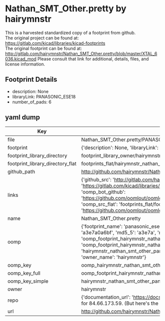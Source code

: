# Nathan_SMT_Other.pretty by hairymnstr  
This is a harvested standardized copy of a footprint from github.  
The original project can be found at:  
https://gitlab.com/kicad/libraries/kicad-footprints  
The original footprint can be found at:
http://gitlab.com/hairymnstr/Nathan_SMT_Other.pretty/blob/master/XTAL_6036.kicad_mod
Please consult that link for additional, details, files, and license information.  
## Footprint Details
* description: None  
* libraryLink: PANASONIC_ESE18  
* number_of_pads: 6  
## yaml dump  
| Key | Value |  
| --- | --- |  
| file | Nathan_SMT_Other.pretty/PANASONIC_ESE18.kicad_mod |  
| footprint | {'description': None, 'libraryLink': 'PANASONIC_ESE18', 'number_of_pads': 6} |  
| footprint_library_directory | footprint_library_owner/hairymnstr_Nathan_SMT_Other.pretty |  
| footprint_library_directory_flat | footprints_flat/hairymnstr_nathan_smt_other_panasonic_ese18/working |  
| github_path | http://github.com/hairymnstr/Nathan_SMT_Other.pretty/blob/master/PANASONIC_ESE18.kicad_mod |  
| links | {'github_src': 'http://gitlab.com/hairymnstr/Nathan_SMT_Other.pretty/blob/master/XTAL_6036.kicad_mod', 'github_src_repo': 'https://gitlab.com/kicad/libraries/kicad-footprints', 'oomp_bot': 'footprints/hairymnstr_nathan_smt_other_panasonic_ese18/working', 'oomp_bot_github': 'https://github.com/oomlout/oomlout_oomp_footprint_bot/tree/main/footprints/hairymnstr_nathan_smt_other_panasonic_ese18/working', 'oomp_src_flat': 'footprints_flat/footprints_flat/hairymnstr_nathan_smt_other_panasonic_ese18/working', 'oomp_src_flat_github': 'https://github.com/oomlout/oomlout_oomp_footprint_src/tree/main/footprints_flat/hairymnstr_nathan_smt_other_panasonic_ese18/working'} |  
| name | Nathan_SMT_Other.pretty |  
| oomp | {'footprint_name': 'panasonic_ese18', 'library_name': 'nathan_smt_other', 'md5': 'a3e7a0a6bfda8c657347560a1755201f', 'md5_10': 'a3e7a0a6bf', 'md5_5': 'a3e7a', 'md5_6': 'a3e7a0', 'oomp_key': 'oomp_hairymnstr_nathan_smt_other_panasonic_ese18', 'oomp_key_extra': 'oomp_footprint_hairymnstr_nathan_smt_other_panasonic_ese18', 'oomp_key_full': 'oomp_footprint_hairymnstr_nathan_smt_other_panasonic_ese18_a3e7a0', 'oomp_key_simple': 'hairymnstr_nathan_smt_other_panasonic_ese18', 'original_filename': 'Nathan_SMT_Other.pretty/PANASONIC_ESE18.kicad_mod', 'owner_name': 'hairymnstr'} |  
| oomp_key | oomp_hairymnstr_nathan_smt_other_panasonic_ese18 |  
| oomp_key_full | oomp_footprint_hairymnstr_nathan_smt_other_panasonic_ese18 |  
| oomp_key_simple | hairymnstr_nathan_smt_other_panasonic_ese18 |  
| owner | hairymnstr |  
| repo | {'documentation_url': 'https://docs.github.com/rest/overview/resources-in-the-rest-api#rate-limiting', 'message': "API rate limit exceeded for 84.66.173.59. (But here's the good news: Authenticated requests get a higher rate limit. Check out the documentation for more details.)"} |  
| url | http://github.com/hairymnstr/Nathan_SMT_Other.pretty |  

